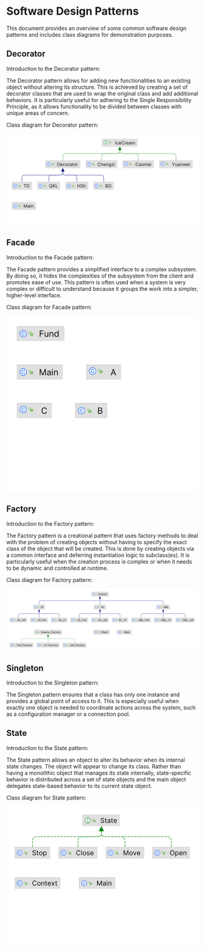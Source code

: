 # Software Design Patterns

This document provides an overview of some common software design patterns and includes class diagrams for demonstration purposes.

## Decorator

Introduction to the Decorator pattern:

The Decorator pattern allows for adding new functionalities to an existing object without altering its structure. This is achieved by creating a set of decorator classes that are used to wrap the original class and add additional behaviors. It is particularly useful for adhering to the Single Responsibility Principle, as it allows functionality to be divided between classes with unique areas of concern.

Class diagram for Decorator pattern:

![Decorator Class Diagram](https://github.com/Fai-yong/Software-Design-Pattern-Examples/blob/main/UML/Decoorator.png)

## Facade

Introduction to the Facade pattern:

The Facade pattern provides a simplified interface to a complex subsystem. By doing so, it hides the complexities of the subsystem from the client and promotes ease of use. This pattern is often used when a system is very complex or difficult to understand because it groups the work into a simpler, higher-level interface.

Class diagram for Facade pattern:

![Facade Class Diagram](https://github.com/Fai-yong/Software-Design-Pattern-Examples/blob/main/UML/Facade.png)

## Factory

Introduction to the Factory pattern:

The Factory pattern is a creational pattern that uses factory methods to deal with the problem of creating objects without having to specify the exact class of the object that will be created. This is done by creating objects via a common interface and deferring instantiation logic to subclass(es). It is particularly useful when the creation process is complex or when it needs to be dynamic and controlled at runtime.

Class diagram for Factory pattern:

![Factory Class Diagram](https://github.com/Fai-yong/Software-Design-Pattern-Examples/blob/main/UML/Factory.png)

## Singleton

Introduction to the Singleton pattern:

The Singleton pattern ensures that a class has only one instance and provides a global point of access to it. This is especially useful when exactly one object is needed to coordinate actions across the system, such as a configuration manager or a connection pool.


## State

Introduction to the State pattern:

The State pattern allows an object to alter its behavior when its internal state changes. The object will appear to change its class. Rather than having a monolithic object that manages its state internally, state-specific behavior is distributed across a set of state objects and the main object delegates state-based behavior to its current state object.

Class diagram for State pattern:

![State Class Diagram](https://github.com/Fai-yong/Software-Design-Pattern-Examples/blob/main/UML/State.png)
